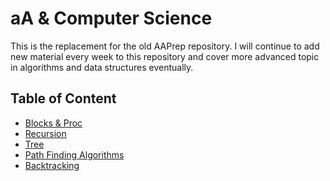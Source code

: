 # aA & Computer Science

This is the replacement for the old AAPrep repository. I will continue to add new
material every week to this repository and cover more advanced topic in algorithms
and data structures eventually.

## Table of Content

* [Blocks & Proc](./block_and_proc)
* [Recursion](./recursion)
* [Tree](./tree)
* [Path Finding Algorithms](./path_finder)
* [Backtracking](./backtracking)
